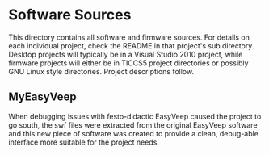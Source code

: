 Software Sources
=======================

This directory contains all software and firmware sources. For details on each individual project, check the README in that project's sub directory. Desktop projects will typically be in a Visual Studio 2010 project, while firmware projects will either be in TICCS5 project directories or possibly GNU Linux style directories. Project descriptions follow.

MyEasyVeep
-------------------
When debugging issues with festo-didactic EasyVeep caused the project to go south, the swf files were extracted from the original EasyVeep software and this new piece of software was created to provide a clean, debug-able interface more suitable for the project needs.

